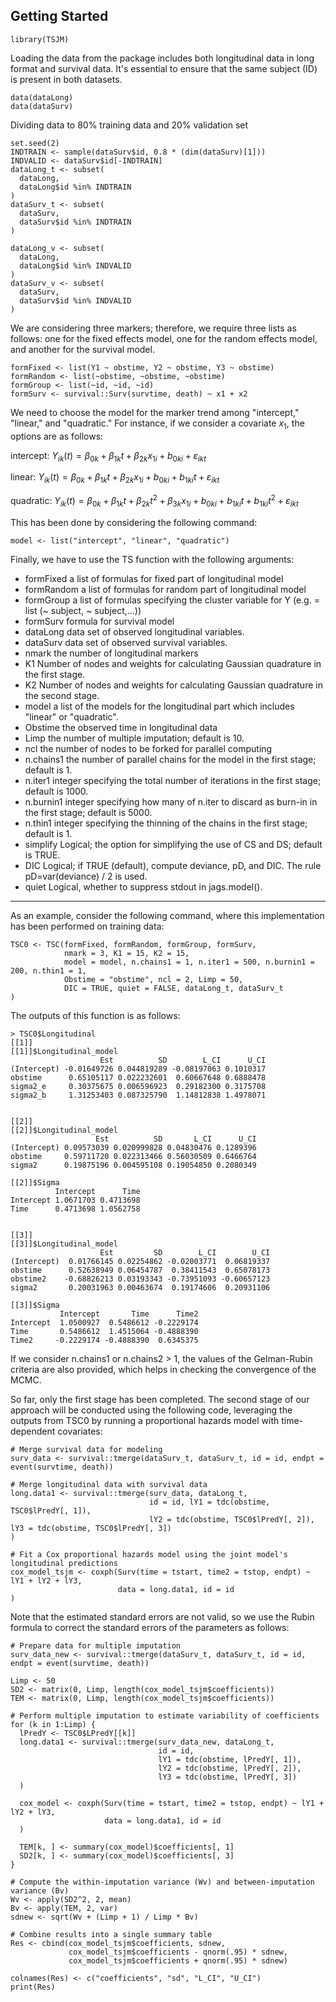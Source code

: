 Getting Started
---------------

```
library(TSJM)
```
Loading the data from the package includes both longitudinal data in long format and survival data. It's essential to ensure that the same subject (ID) is present in both datasets.

```
data(dataLong)
data(dataSurv)
```

Dividing data to 80% training data and 20% validation set


```
set.seed(2)
INDTRAIN <- sample(dataSurv$id, 0.8 * (dim(dataSurv)[1]))
INDVALID <- dataSurv$id[-INDTRAIN]
dataLong_t <- subset(
  dataLong,
  dataLong$id %in% INDTRAIN
)
dataSurv_t <- subset(
  dataSurv,
  dataSurv$id %in% INDTRAIN
)

dataLong_v <- subset(
  dataLong,
  dataLong$id %in% INDVALID
)
dataSurv_v <- subset(
  dataSurv,
  dataSurv$id %in% INDVALID
)
```

We are considering three markers; therefore, we require three lists as follows: one for the fixed effects model, one for the random effects model, and another for the survival model.

```
formFixed <- list(Y1 ~ obstime, Y2 ~ obstime, Y3 ~ obstime)
formRandom <- list(~obstime, ~obstime, ~obstime)
formGroup <- list(~id, ~id, ~id)
formSurv <- survival::Surv(survtime, death) ~ x1 + x2
```

We need to choose the model for the marker trend among "intercept," "linear," and "quadratic." For instance, if we consider a covariate $x_1$, the options are as follows:

intercept:
$Y_{ik}(t)= \beta_{0k}+\beta_{1k}t+\beta_{2k}x_{1i}+b_{0ki}+\varepsilon_{ikt}$


linear:
$Y_{ik}(t)= \beta_{0k}+\beta_{1k}t+\beta_{2k}x_{1i}+b_{0ki}+b_{1ki} t+\varepsilon_{ikt}$


quadratic:
$Y_{ik}(t)= \beta_{0k}+\beta_{1k}t+\beta_{2k}t^2+\beta_{3k}x_{1i}+b_{0ki}+b_{1ki} t+b_{1ki} t^2+\varepsilon_{ikt}$


This has been done by considering the following command:

```
model <- list("intercept", "linear", "quadratic")
```
Finally, we have to use the TS function with the following arguments:


- formFixed a list of formulas for fixed part of longitudinal model
- formRandom a list of formulas for random part of longitudinal model
- formGroup a list of formulas specifying the cluster variable for Y (e.g. = list (~ subject, ~ subject,...))
- formSurv formula for survival model
- dataLong data set of observed longitudinal variables.
- dataSurv data set of observed survival variables.
- nmark the number of longitudinal markers
- K1 Number of nodes and weights for calculating Gaussian quadrature in the first stage.
- K2 Number of nodes and weights for calculating Gaussian quadrature in the second stage.
- model a list of the models for the longitudinal part which includes "linear" or "quadratic".
- Obstime the observed time in longitudinal data
- Limp the number of multiple imputation; default is 10.
- ncl the number of nodes to be forked for parallel computing
- n.chains1 the number of parallel chains for the model in the first stage; default is 1.
- n.iter1 integer specifying the total number of iterations in the first stage; default is 1000.
- n.burnin1 integer specifying how many of n.iter to discard as burn-in in the first stage; default is 5000.
- n.thin1 integer specifying the thinning of the chains in the first stage; default is 1.
- simplify Logical; the option for simplifying the use of CS and DS; default is TRUE.
- DIC Logical; if TRUE (default), compute deviance, pD, and DIC. The rule pD=var(deviance) / 2 is used.
- quiet Logical, whether to suppress stdout in jags.model().
-----------------

As an example, consider the following command, where this implementation has been performed on training data:


```
TSC0 <- TSC(formFixed, formRandom, formGroup, formSurv,
            nmark = 3, K1 = 15, K2 = 15,
            model = model, n.chains1 = 1, n.iter1 = 500, n.burnin1 = 200, n.thin1 = 1,
            Obstime = "obstime", ncl = 2, Limp = 50,
            DIC = TRUE, quiet = FALSE, dataLong_t, dataSurv_t
)
```

The outputs of this function is as follows: 

```
> TSC0$Longitudinal
[[1]]
[[1]]$Longitudinal_model
                    Est          SD        L_CI      U_CI
(Intercept) -0.01649726 0.044819289 -0.08197063 0.1010317
obstime      0.65105117 0.022232601  0.60667648 0.6888478
sigma2_e     0.30375675 0.006596923  0.29182300 0.3175708
sigma2_b     1.31253403 0.087325790  1.14812838 1.4978071


[[2]]
[[2]]$Longitudinal_model
                   Est          SD       L_CI      U_CI
(Intercept) 0.09573039 0.020999828 0.04830476 0.1289396
obstime     0.59711720 0.022313466 0.56030509 0.6466764
sigma2      0.19875196 0.004595108 0.19054850 0.2080349

[[2]]$Sigma
          Intercept      Time
Intercept 1.0671703 0.4713698
Time      0.4713698 1.0562758


[[3]]
[[3]]$Longitudinal_model
                    Est         SD        L_CI        U_CI
(Intercept)  0.01766145 0.02254862 -0.02003771  0.06819337
obstime      0.52638949 0.06454787  0.38411543  0.65078173
obstime2    -0.68826213 0.03193343 -0.73951093 -0.60657123
sigma2       0.20031963 0.00463674  0.19174606  0.20931106

[[3]]$Sigma
           Intercept       Time      Time2
Intercept  1.0500927  0.5486612 -0.2229174
Time       0.5486612  1.4515064 -0.4888390
Time2     -0.2229174 -0.4888390  0.6345375
```


If we consider n.chains1 or n.chains2 > 1, the values of the Gelman-Rubin criteria are also provided, which helps in checking the convergence of the MCMC.

So far, only the first stage has been completed. The second stage of our approach will be conducted using the following code, leveraging the outputs from TSC0 by running a proportional hazards model with time-dependent covariates:

```
# Merge survival data for modeling
surv_data <- survival::tmerge(dataSurv_t, dataSurv_t, id = id, endpt = event(survtime, death))

# Merge longitudinal data with survival data
long.data1 <- survival::tmerge(surv_data, dataLong_t,
                               id = id, lY1 = tdc(obstime, TSC0$lPredY[, 1]),
                               lY2 = tdc(obstime, TSC0$lPredY[, 2]), lY3 = tdc(obstime, TSC0$lPredY[, 3])
)

# Fit a Cox proportional hazards model using the joint model's longitudinal predictions
cox_model_tsjm <- coxph(Surv(time = tstart, time2 = tstop, endpt) ~ lY1 + lY2 + lY3,
                        data = long.data1, id = id
)

```
Note that the estimated standard errors are not valid, so we use the Rubin formula to correct the standard errors of the parameters as follows:

```
# Prepare data for multiple imputation
surv_data_new <- survival::tmerge(dataSurv_t, dataSurv_t, id = id, endpt = event(survtime, death))

Limp <- 50
SD2 <- matrix(0, Limp, length(cox_model_tsjm$coefficients))
TEM <- matrix(0, Limp, length(cox_model_tsjm$coefficients))

# Perform multiple imputation to estimate variability of coefficients
for (k in 1:Limp) {
  lPredY <- TSC0$LPredY[[k]]
  long.data1 <- survival::tmerge(surv_data_new, dataLong_t,
                                 id = id,
                                 lY1 = tdc(obstime, lPredY[, 1]),
                                 lY2 = tdc(obstime, lPredY[, 2]),
                                 lY3 = tdc(obstime, lPredY[, 3])
  )

  cox_model <- coxph(Surv(time = tstart, time2 = tstop, endpt) ~ lY1 + lY2 + lY3,
                     data = long.data1, id = id
  )

  TEM[k, ] <- summary(cox_model)$coefficients[, 1]
  SD2[k, ] <- summary(cox_model)$coefficients[, 3]
}

# Compute the within-imputation variance (Wv) and between-imputation variance (Bv)
Wv <- apply(SD2^2, 2, mean)
Bv <- apply(TEM, 2, var)
sdnew <- sqrt(Wv + (Limp + 1) / Limp * Bv)

# Combine results into a single summary table
Res <- cbind(cox_model_tsjm$coefficients, sdnew,
             cox_model_tsjm$coefficients - qnorm(.95) * sdnew,
             cox_model_tsjm$coefficients + qnorm(.95) * sdnew)

colnames(Res) <- c("coefficients", "sd", "L_CI", "U_CI")
print(Res)
```

